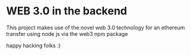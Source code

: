 # WEB 3.0 in the backend

This project makes use of the novel web 3.0 technology for an ethereum transfer using node js via the web3 npm package

happy hacking folks :)
